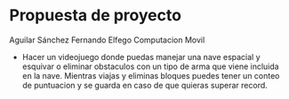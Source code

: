 # Propuesta de proyecto

Aguilar Sánchez Fernando Elfego
Computacion Movil

- Hacer un videojuego donde puedas manejar una nave espacial y esquivar o eliminar obstaculos con un tipo de arma que viene incluida en la nave. Mientras viajas y eliminas bloques puedes tener un conteo de puntuacion y se guarda en caso de que quieras superar record.

